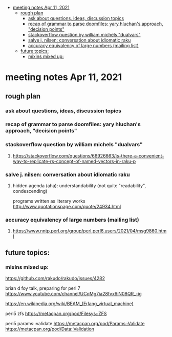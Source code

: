 - [meeting notes Apr 11, 2021](#org3c9e798)
  - [rough plan](#org76791e6)
    - [ask about questions, ideas, discussion topics](#orgdc095f7)
    - [recap of grammar to parse doomfiles: yary hluchan's approach, "decision points"](#org75c1df8)
    - [stackoverflow question by william michels "dualvars"](#org7439274)
    - [salve j. nilsen: conversation about idiomatic raku](#org5a158bc)
    - [accuracy equivalency of large numbers (mailing list)](#org5868ac8)
  - [future topics:](#orgef98c7a)
    - [mixins mixed up:](#orgd13f63c)


<a id="org3c9e798"></a>

# meeting notes Apr 11, 2021


<a id="org76791e6"></a>

## rough plan


<a id="orgdc095f7"></a>

### ask about questions, ideas, discussion topics


<a id="org75c1df8"></a>

### recap of grammar to parse doomfiles: yary hluchan's approach, "decision points"


<a id="org7439274"></a>

### stackoverflow question by william michels "dualvars"

1.  <https://stackoverflow.com/questions/66926663/is-there-a-convenient-way-to-replicate-rs-concept-of-named-vectors-in-raku-p>


<a id="org5a158bc"></a>

### salve j. nilsen: conversation about idiomatic raku

1.  hidden agenda (aha): understandability (not quite "readability", condescending)

    programs written as literary works <http://www.quotationspage.com/quote/24934.html>


<a id="org5868ac8"></a>

### accuracy equivalency of large numbers (mailing list)

1.  <https://www.nntp.perl.org/group/perl.perl6.users/2021/04/msg9860.html>


<a id="orgef98c7a"></a>

## future topics:


<a id="orgd13f63c"></a>

### mixins mixed up:

<https://github.com/rakudo/rakudo/issues/4282>

brian d foy talk, preparing for perl 7 <https://www.youtube.com/channel/UCqMg7ia28fvx6iN08QR_-ig>

<https://en.wikipedia.org/wiki/BEAM_(Erlang_virtual_machine)>

perl5 zfs <https://metacpan.org/pod/Filesys::ZFS>

perl5 params::validate <https://metacpan.org/pod/Params::Validate> <https://metacpan.org/pod/Data::Validation>
